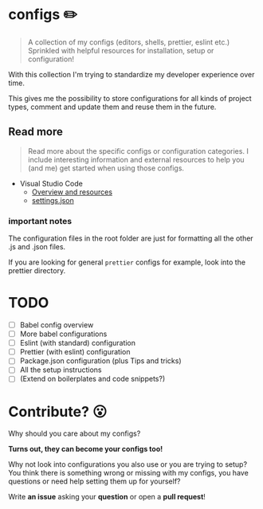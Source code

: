 # configs :pencil2:
> A collection of my configs (editors, shells, prettier, eslint etc.)  
> Sprinkled with helpful resources for installation, setup or configuration!

With this collection I'm trying to standardize my developer experience over time.

This gives me the possibility to store configurations for all kinds of project types, comment and update them and reuse them in the future.

## Read more
> Read more about the specific configs or configuration categories.
> I include interesting information and external resources to help you (and me) get started when using those configs.

 - Visual Studio Code
    - [Overview and resources](vscode/)
    - [settings.json](vscode/settings.json)



### important notes

The configuration files in the root folder are just for formatting all the other .js and .json files.

If you are looking for general `prettier` configs for example, look into the prettier directory.

# TODO

 - [ ] Babel config overview
 - [ ] More babel configurations
 - [ ] Eslint (with standard) configuration
 - [ ] Prettier (with eslint) configuration
 - [ ] Package.json configuration (plus Tips and tricks)
 - [ ] All the setup instructions
 - [ ] (Extend on boilerplates and code snippets?)

# Contribute? :open_mouth:
Why should you care about my configs?

**Turns out, they can become your configs too!**

Why not look into configurations you also use or you are trying to setup?
You think there is something wrong or missing with my configs, you have questions or need help setting them up for yourself?

Write **an issue** asking your **question** or open a **pull request**!


